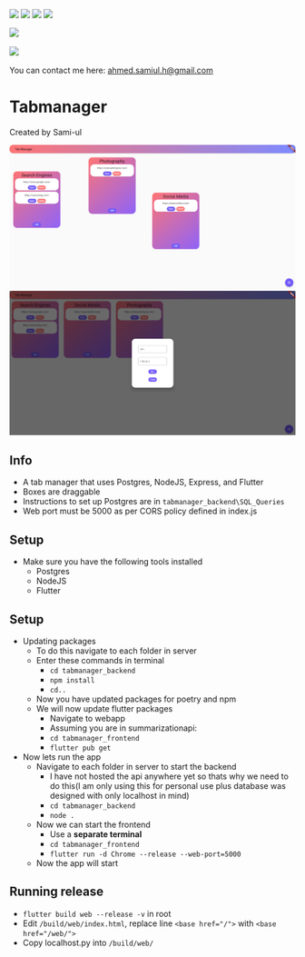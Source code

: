 ![](https://img.shields.io/badge/npm-CB3837?style=for-the-badge&logo=npm&logoColor=white
)
![](https://img.shields.io/badge/Node.js-339933?style=for-the-badge&logo=nodedotjs&logoColor=white
)
![](https://img.shields.io/badge/Flutter-02569B?style=for-the-badge&logo=flutter&logoColor=white
)
![](https://img.shields.io/badge/postgres-%23316192.svg?style=for-the-badge&logo=postgresql&logoColor=white)

![](https://licensebuttons.net/l/zero/1.0/80x15.png)

![](https://img.shields.io/badge/Gmail-D14836?style=for-the-badge&logo=gmail&logoColor=white)

You can contact me here: ahmed.samiul.h@gmail.com

# Tabmanager

Created by Sami-ul


![](repoAssets/page1.png)
![](repoAssets/page2.png)

## Info
- A tab manager that uses Postgres, NodeJS, Express, and Flutter
- Boxes are draggable
- Instructions to set up Postgres are in `tabmanager_backend\SQL_Queries`
- Web port must be 5000 as per CORS policy defined in index.js

## Setup
- Make sure you have the following tools installed
    - Postgres
    - NodeJS
    - Flutter
## Setup
- Updating packages
    - To do this navigate to each folder in server
    - Enter these commands in terminal
        - `cd tabmanager_backend`
        - `npm install`
        - `cd..`
    - Now you have updated packages for poetry and npm
    - We will now update flutter packages
        - Navigate to webapp
        - Assuming you are in summarizationapi:
        - `cd tabmanager_frontend`
        - `flutter pub get`
- Now lets run the app
    - Navigate to each folder in server to start the backend
        - I have not hosted the api anywhere yet so thats why we need to do this(I am only using this for personal use plus database was designed with only localhost in mind)
        - `cd tabmanager_backend`
        - `node .`
    - Now we can start the frontend
        - Use a **separate terminal**
        - `cd tabmanager_frontend`
        - `flutter run -d Chrome --release --web-port=5000`
    - Now the app will start

## Running release
- `flutter build web --release -v` in root
- Edit `/build/web/index.html`, replace line `<base href="/">` with `<base href="/web/">`
- Copy localhost.py into `/build/web/`